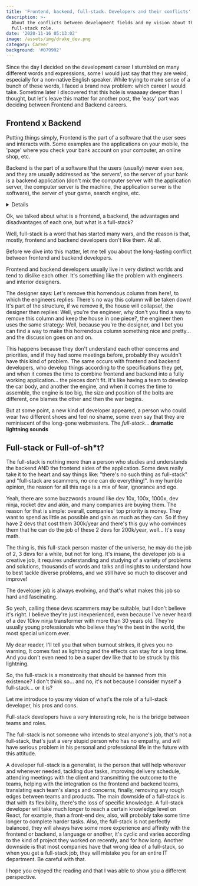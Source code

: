 ```yaml
---
title: 'Frontend, backend, full-stack. Developers and their conflicts'
description: >-
  About the conflicts between development fields and my vision about the
  full-stack role.
date: '2020-11-16 05:13:02'
image: /assets/img/drake_dev.png
category: Career
background: '#079992'
---
```

Since the day I decided on the development career I stumbled on many different words and expressions, some I would just say that they are weird, especially for a non-native English speaker. While trying to make sense of a bunch of these words, I faced a brand new problem: which career I would take. Sometime later I discovered that this hole is waaaaay deeper than I thought, but let's leave this matter for another post, the 'easy' part was deciding between Frontend and Backend careers.

## Frontend x Backend

Putting things simply, Frontend is the part of a software that the user sees and interacts with. Some examples are the applications on your mobile, the 'page' where you check your bank account on your computer, an online shop, etc.

Backend is the part of a software that the users (usually) never even see, and they are usually addressed as 'the servers', so the server of your bank is a backend application (don't mix the computer server with the application server, the computer server is the machine, the application server is the software), the server of your game, search engine, etc.

<details>
<sumary>
Click here for a little explanation on why things are done like that:
</sumary>

You might be asking 'Why do things like that? You now have two pieces of software to take care of! It seems so complicated to do things like that!', well, I did, and I found out that this is part of a field called Software Architecture. Yes, it is more complicated. Yes, it is harder to maintain (not always). Yes, there are a few drawbacks, but the benefits are great!

One of the benefits of this model is that we have 2 specialized fields. The Frontend is specialized in user interaction, controls, buttons, colours, sizes, among many other details and related fields that change the user experience. The Backend is specialized in the business model, it communicates with the Frontend sending and receiving data. It's responsible for data validation, business model validation, heavy processing and database communication.

Also, can you imagine the size of an application if it had to be delivered with both server and client for everyone? Not only that, the consumption of device resources like RAM and CPU processing time would rise above the clouds! Having an application server prevents these problems by sending the users only the minimum required for operation, so the application can run on a wider variety of devices, even the older ones. An easy way to understand this is by comparing any modern spreadsheet application (LibreOffice, Excel, etc) with Google Sheets. I know, is not a fair comparison, but it's enough to grasp the concept.

Opening a new Google spreadsheet with disabled cache transfers a total of 8.99 MB, while the installation of Excel is inside a bundle that takes about 16GB last time I checked. LibreOffice is very smaller comparing to MS Office, taking around 1.5GB for the full package. That's a big difference, And the reason why this happens is that MSOffice and LibreOffice are full packaged applications, all the code and rules for formatting, using and creating dictionaries, converting, exporting and importing data, while on Google Sheet, only the spreadsheet application was downloaded, and only the frontend part of it! The backend is spread through the world in some Google servers, and when we edit the spreadsheet in the browser, this data is sent by the Frontend to the application server which processes the changes made.

I don't know if you paid attention to this detail 'with disabled cache', I said that because disabling cache forces the application to download everything again, caching is amazing and saves time, resources and money. Creating a new spreadsheet with cache enabled downloaded only 722Kb because all of the other resources the application will need are already stored in the computer cache.

Also, if a bug is found, and it resides on the server-side, it can be fixed with minimum impact to the user, if any at all. Usually, the user needs to download the fix, or the whole bundle again, install and hope it doesn't break anything. With this model, the user only needs to update when there's a fix on the client application.

And as I said, there are some drawbacks to this model too, if there's an issue with the internet connection, or the server itself, the application is virtually useless. There are some ways to mitigate these problems, but in some situations, there's nothing that can be done.

</details>

Ok, we talked about what is a frontend, a backend, the advantages and disadvantages of each one, but what is a full-stack?

Well, full-stack is a word that has started many wars, and the reason is that, mostly, frontend and backend developers don't like them. At all.

Before we dive into this matter, let me tell you about the long-lasting conflict between frontend and backend developers.

Frontend and backend developers usually live in very distinct worlds and tend to dislike each other. It's something like the problem with engineers and interior designers.

The designer says: Let's remove this horrendous column from here!, to which the engineers replies: There's no way this column will be taken down! It's part of the structure, if we remove it, the house will collapse!, the designer then replies: Well, you're the engineer, why don't you find a way to remove this column and keep the house in one piece?, the engineer then uses the same strategy: Well, because you're the designer, and I bet you can find a way to make this horrendous column something nice and pretty... and the discussion goes on and on.

This happens because they don't understand each other concerns and priorities, and if they had some meetings before, probably they wouldn't have this kind of problem. The same occurs with frontend and backend developers, who develop things according to the specifications they get, and when it comes the time to combine frontend and backend into a fully working application... the pieces don't fit. It's like having a team to develop the car body, and another the engine, and when it comes the time to assemble, the engine is too big, the size and position of the bolts are different, one blames the other and then the war begins.

But at some point, a new kind of developer appeared, a person who could wear two different shoes and feel no shame, some even say that they are reminiscent of the long-gone webmasters. The _full-stack_... **dramatic lightning sounds**

## Full-stack or Full-of-sh*t?

The full-stack is nothing more than a person who studies and understands the backend AND the frontend sides of the application. Some devs really take it to the heart and say things like: "there's no such thing as full-stack" and "full-stack are scammers, no one can do everything!". In my humble opinion, the reason for all this rage is a mix of fear, ignorance and ego.

Yeah, there are some buzzwords around like dev 10x, 100x, 1000x, dev ninja, rocket dev and akin, and many companies are buying them. The reason for that is simple: overall, companies' top priority is money. They want to spend as little as possible and gain as much as they can. So if they have 2 devs that cost them 300k/year and there's this guy who convinces them that he can do the job of these 2 devs for 200k/year, well... It's easy math.

The thing is, this full-stack person master of the universe, he may do the job of 2, 3 devs for a while, but not for long. It's insane, the developer job is a creative job, it requires understanding and studying of a variety of problems and solutions, thousands of words and talks and insights to understand how to best tackle diverse problems, and we still have so much to discover and improve!

The developer job is always evolving, and that's what makes this job so hard and fascinating.

So yeah, calling these devs scammers may be suitable, but I don't believe it's right. I believe they're just inexperienced, even because I've never heard of a dev 10kw ninja transformer with more than 30 years old. They're usually young professionals who believe they're the best in the world, the most special unicorn ever.

My dear reader, I'll tell you that when burnout strikes, it gives you no warning, It comes fast as lightning and the effects can stay for a long time. And you don't even need to be a super dev like that to be struck by this lightning.

So, the full-stack is a monstrosity that should be banned from this existence? I don't think so... and no, it's not because I consider myself a full-stack... or it is?

Let me introduce to you my vision of what's the role of a full-stack developer, his pros and cons.

Full-stack developers have a very interesting role, he is the bridge between teams and roles.

The full-stack is not someone who intends to steal anyone's job, that's not a full-stack, that's just a very stupid person who has no empathy, and will have serious problem in his personal and professional life in the future with this attitude.

A developer full-stack is a generalist, is the person that will help wherever and whenever needed, tackling due tasks, improving delivery schedule, attending meetings with the client and transmitting the outcome to the teams, helping with the integration os the frontend and backend teams, translating each team's slangs and concerns, finally, removing any rough edges between teams and products. The main downside of a full-stack is that with its flexibility, there's the loss of specific knowledge. A full-stack developer will take much longer to reach a certain knowledge level on React, for example, than a front-end dev, also, will probably take some time longer to complete harder tasks. Also, the full-stack is not perfectly balanced, they will always have some more experience and affinity with the frontend or backend, a language or another, it's cyclic and varies according to the kind of project they worked on recently, and for how long. Another downside is that most companies have that wrong idea of a full-stack, so when you get a full-stack job, they will mistake you for an entire IT department. Be careful with that.

I hope you enjoyed the reading and that I was able to show you a different perspective.
